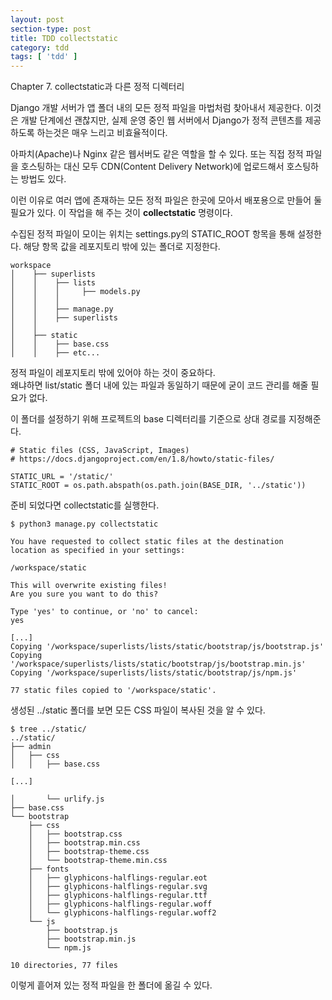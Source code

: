 ```yaml
---
layout: post
section-type: post
title: TDD collectstatic
category: tdd
tags: [ 'tdd' ]
---
```


Chapter 7. collectstatic과 다른 정적 디렉터리

Django 개발 서버가 앱 폴더 내의 모든 정적 파일을 마법처럼 찾아내서 제공한다. 이것은 개발 단계에선 괜찮지만, 실제 운영 중인 웹 서버에서 Django가 정적 콘텐츠를 제공하도록 하는것은 매우 느리고 비효율적이다.  

아파치(Apache)나 Nginx 같은 웹서버도 같은 역할을 할 수 있다. 또는 직접 정적 파일을 호스팅하는 대신 모두 CDN(Content Delivery Network)에 업로드해서 호스팅하는 방법도 있다.  

이런 이유로 여러 앱에 존재하는 모든 정적 파일은 한곳에 모아서 배포용으로 만들어 둘 필요가 있다. 이 작업을 해 주는 것이 **collectstatic** 명령이다.

수집된 정적 파일이 모이는 위치는 settings.py의 STATIC_ROOT 항목을 통해 설정한다.
해당 항목 값을 레포지토리 밖에 있는 폴더로 지정한다.

```
workspace
│    ├── superlists
│    │    ├── lists
│    │    │     ├── models.py
│    │    │
│    │    ├── manage.py
│    │    ├── superlists
│    │
│    ├── static
│    │    ├── base.css
│    │    ├── etc...
```
정적 파일이 레포지토리 밖에 있어야 하는 것이 중요하다.  
왜냐하면 list/static 폴더 내에 있는 파일과 동일하기 때문에 굳이 코드 관리를 해줄 필요가 없다.

이 폴더를 설정하기 위해 프로젝트의 base 디렉터리를 기준으로 상대 경로를 지정해준다.

```
# Static files (CSS, JavaScript, Images)
# https://docs.djangoproject.com/en/1.8/howto/static-files/

STATIC_URL = '/static/'
STATIC_ROOT = os.path.abspath(os.path.join(BASE_DIR, '../static'))
```
준비 되었다면 collectstatic를 실행한다.

```
$ python3 manage.py collectstatic

You have requested to collect static files at the destination
location as specified in your settings:

/workspace/static

This will overwrite existing files!
Are you sure you want to do this?

Type 'yes' to continue, or 'no' to cancel:
yes

[...]
Copying '/workspace/superlists/lists/static/bootstrap/js/bootstrap.js'
Copying '/workspace/superlists/lists/static/bootstrap/js/bootstrap.min.js'
Copying '/workspace/superlists/lists/static/bootstrap/js/npm.js'

77 static files copied to '/workspace/static'.
```

생성된 ../static 폴더를 보면 모든 CSS 파일이 복사된 것을 알 수 있다.

```
$ tree ../static/
../static/
├── admin
│   ├── css
│   │   ├── base.css

[...]

│       └── urlify.js
├── base.css
└── bootstrap
    ├── css
    │   ├── bootstrap.css
    │   ├── bootstrap.min.css
    │   ├── bootstrap-theme.css
    │   └── bootstrap-theme.min.css
    ├── fonts
    │   ├── glyphicons-halflings-regular.eot
    │   ├── glyphicons-halflings-regular.svg
    │   ├── glyphicons-halflings-regular.ttf
    │   ├── glyphicons-halflings-regular.woff
    │   └── glyphicons-halflings-regular.woff2
    └── js
        ├── bootstrap.js
        ├── bootstrap.min.js
        └── npm.js

10 directories, 77 files
```

이렇게 흩어져 있는 정적 파일을 한 폴더에 옮길 수 있다.
